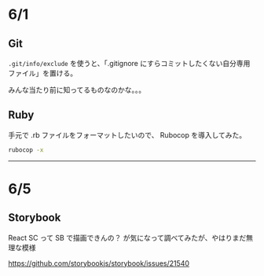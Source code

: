# 6/1

## Git

`.git/info/exclude` を使うと、「.gitignore にすらコミットしたくない自分専用ファイル」を置ける。

みんな当たり前に知ってるものなのかな。。。

## Ruby

手元で .rb ファイルをフォーマットしたいので、 Rubocop を導入してみた。

```sh
rubocop -x
```

---

# 6/5

## Storybook

React SC って SB で描画できんの？ が気になって調べてみたが、やはりまだ無理な模様

https://github.com/storybookjs/storybook/issues/21540
